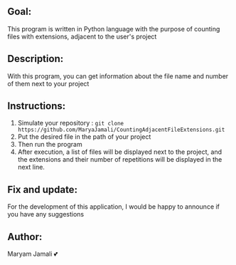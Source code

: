 ## Goal:
This program is written in Python language with the purpose of counting files with extensions, adjacent to the user's project
## Description:
With this program, you can get information about the file name and number of them next to your project
## Instructions:
1. Simulate your repository : 
```git clone https://github.com/MaryaJamali/CountingAdjacentFileExtensions.git```
2. Put the desired file in the path of your project
3. Then run the program
4. After execution, a list of files will be displayed next to the project, and the extensions and their number of repetitions will be displayed in the next line.
## Fix and update:
For the development of this application, I would be happy to announce if you have any suggestions
## Author:
Maryam Jamali 💕



